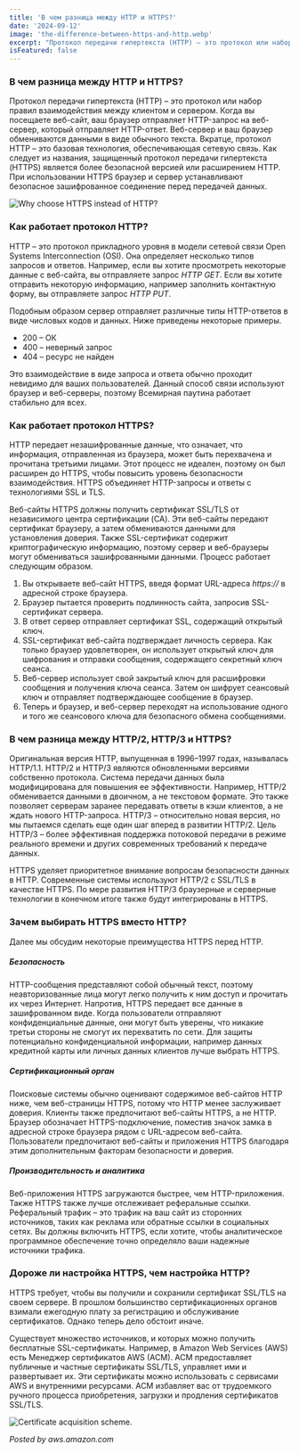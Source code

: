 ```yaml
---
title: 'В чем разница между HTTP и HTTPS?'
date: '2024-09-12'
image: 'the-difference-between-https-and-http.webp'
excerpt: "Протокол передачи гипертекста (HTTP) – это протокол или набор правил взаимодействия между клиентом и сервером. "
isFeatured: false
---
```

### В чем разница между HTTP и HTTPS?

Протокол передачи гипертекста (HTTP) – это протокол или набор правил взаимодействия между клиентом и сервером. Когда вы посещаете веб-сайт, ваш браузер отправляет HTTP-запрос на веб-сервер, который отправляет HTTP-ответ. Веб-сервер и ваш браузер обмениваются данными в виде обычного текста. Вкратце, протокол HTTP – это базовая технология, обеспечивающая сетевую связь. Как следует из названия, защищенный протокол передачи гипертекста (HTTPS) является более безопасной версией или расширением HTTP. При использовании HTTPS браузер и сервер устанавливают безопасное зашифрованное соединение перед передачей данных.

![Why choose HTTPS instead of HTTP?](why-choose-HTTPS.webp)

### Как работает протокол HTTP?

HTTP – это протокол прикладного уровня в модели сетевой связи Open Systems Interconnection (OSI). Она определяет несколько типов запросов и ответов. Например, если вы хотите просмотреть некоторые данные с веб-сайта, вы отправляете запрос *HTTP GET*. Если вы хотите отправить некоторую информацию, например заполнить контактную форму, вы отправляете запрос *HTTP PUT*.

Подобным образом сервер отправляет различные типы HTTP-ответов в виде числовых кодов и данных. Ниже приведены некоторые примеры.

* 200 – ОК
* 400 – неверный запрос
* 404 – ресурс не найден

Это взаимодействие в виде запроса и ответа обычно проходит невидимо для ваших пользователей. Данный способ связи используют браузер и веб-серверы, поэтому Всемирная паутина работает стабильно для всех.

### Как работает протокол HTTPS?

HTTP передает незашифрованные данные, что означает, что информация, отправленная из браузера, может быть перехвачена и прочитана третьими лицами. Этот процесс не идеален, поэтому он был расширен до HTTPS, чтобы повысить уровень безопасности взаимодействия. HTTPS объединяет HTTP-запросы и ответы с технологиями SSL и TLS.

Веб-сайты HTTPS должны получить сертификат SSL/TLS от независимого центра сертификации (CA). Эти веб-сайты передают сертификат браузеру, а затем обмениваются данными для установления доверия. Также SSL-сертификат содержит криптографическую информацию, поэтому сервер и веб-браузеры могут обмениваться зашифрованными данными. Процесс работает следующим образом.

1. Вы открываете веб-сайт HTTPS, введя формат URL-адреса *https://* в адресной строке браузера.
2. Браузер пытается проверить подлинность сайта, запросив SSL-сертификат сервера.
3. В ответ сервер отправляет сертификат SSL, содержащий открытый ключ.
4. SSL-сертификат веб-сайта подтверждает личность сервера. Как только браузер удовлетворен, он использует открытый ключ для шифрования и отправки сообщения, содержащего секретный ключ сеанса.
5. Веб-сервер использует свой закрытый ключ для расшифровки сообщения и получения ключа сеанса. Затем он шифрует сеансовый ключ и отправляет подтверждающее сообщение в браузер.
6. Теперь и браузер, и веб-сервер переходят на использование одного и того же сеансового ключа для безопасного обмена сообщениями.


### В чем разница между HTTP/2, HTTP/3 и HTTPS?

Оригинальная версия HTTP, выпущенная в 1996–1997 годах, называлась HTTP/1.1. HTTP/2 и HTTP/3 являются обновленными версиями собственно протокола. Система передачи данных была модифицирована для повышения ее эффективности. Например, HTTP/2 обменивается данными в двоичном, а не текстовом формате. Это также позволяет серверам заранее передавать ответы в кэши клиентов, а не ждать нового HTTP-запроса. HTTP/3 – относительно новая версия, но мы пытаемся сделать еще один шаг вперед в развитии HTTP/2. Цель HTTP/3 – более эффективная поддержка потоковой передачи в режиме реального времени и других современных требований к передаче данных.

HTTPS уделяет приоритетное внимание вопросам безопасности данных в HTTP. Современные системы используют HTTP/2 с SSL/TLS в качестве HTTPS. По мере развития HTTP/3 браузерные и серверные технологии в конечном итоге также будут интегрированы в HTTPS.

### Зачем выбирать HTTPS вместо HTTP?

Далее мы обсудим некоторые преимущества HTTPS перед HTTP.

##### Безопасность

HTTP-сообщения представляют собой обычный текст, поэтому неавторизованные лица могут легко получить к ним доступ и прочитать их через Интернет. Напротив, HTTPS передает все данные в зашифрованном виде. Когда пользователи отправляют конфиденциальные данные, они могут быть уверены, что никакие третьи стороны не смогут их перехватить по сети. Для защиты потенциально конфиденциальной информации, например данных кредитной карты или личных данных клиентов лучше выбрать HTTPS.

##### Сертификационный орган

Поисковые системы обычно оценивают содержимое веб-сайтов HTTP ниже, чем веб-страницы HTTPS, потому что HTTP менее заслуживает доверия. Клиенты также предпочитают веб-сайты HTTPS, а не HTTP. Браузер обозначает HTTPS-подключение, поместив значок замка в адресной строке браузера рядом с URL-адресом веб-сайта. Пользователи предпочитают веб-сайты и приложения HTTPS благодаря этим дополнительным факторам безопасности и доверия.

##### Производительность и аналитика

Веб-приложения HTTPS загружаются быстрее, чем HTTP-приложения. Также HTTPS также лучше отслеживает реферальные ссылки. Реферальный трафик – это трафик на ваш сайт из сторонних источников, таких как реклама или обратные ссылки в социальных сетях. Вы должны включить HTTPS, если хотите, чтобы аналитическое программное обеспечение точно определяло ваши надежные источники трафика.

### Дороже ли настройка HTTPS, чем настройка HTTP?

HTTPS требует, чтобы вы получили и сохранили сертификат SSL/TLS на своем сервере. В прошлом большинство сертификационных органов взимали ежегодную плату за регистрацию и обслуживание сертификатов. Однако теперь дело обстоит иначе.

Существует множество источников, и которых можно получить бесплатные SSL-сертификаты. Например, в Amazon Web Services (AWS) есть Менеджер сертификатов AWS (ACM). ACM предоставляет публичные и частные сертификаты SSL/TLS, управляет ими и развертывает их. Эти сертификаты можно использовать с сервисами AWS и внутренними ресурсами. ACM избавляет вас от трудоемкого ручного процесса приобретения, загрузки и продления сертификатов SSL/TLS.

![Certificate acquisition scheme.](certificates.png)

*Posted by aws.amazon.com*